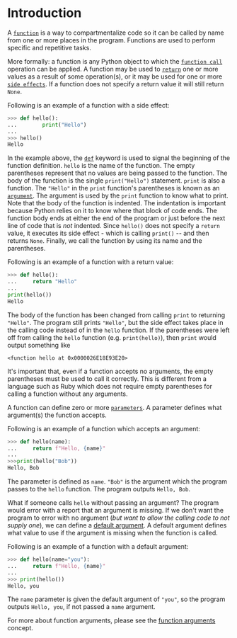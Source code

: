 # Introduction

A [`function`][function] is a way to compartmentalize code so it can be called by name from one or more places in the program.
Functions are used to perform specific and repetitive tasks.

More formally: a function is any Python object to which the [`function call`][calls] operation can be applied.
A function may be used to [`return`][return] one or more values as a result of some operation(s), or it may be used for one or more [`side effects`][side effects].
If a function does not specify a return value it will still return `None`. 

Following is an example of a function with a side effect:

```python
>>> def hello():
...        print("Hello")
...
>>> hello()
Hello

```

In the example above, the [`def`][def] keyword is used to signal the beginning of the function definition.
`hello` is the name of the function.
The empty parentheses represent that no values are being passed to the function.
The body of the function is the single `print("Hello")` statement.
`print` is also a function.
The `"Hello"`  in the `print` function's parentheses is known as an [`argument`][arguments].
The argument is used by the `print` function to know what to print.
Note that the body of the function is indented.
The indentation is important because Python relies on it to know where that block of code ends.
The function body ends at either the end of the program or just before the next line of code that is _not_ indented.
Since `hello()` does not specify a `return` value, it executes its side effect - which is calling `print()`  -- and then returns `None`.
Finally, we call the function by using its name and the parentheses.

Following is an example of a function with a return value:

```python
>>> def hello():
...     return "Hello"
... 
print(hello())
Hello

```

The body of the function has been changed from calling `print` to returning `"Hello"`.
The program still prints `"Hello"`, but the side effect takes place in the calling code instead of in the `hello` function.
If the parentheses were left off from  calling the `hello` function (e.g. `print(hello)`), then `print` would output something like

```
<function hello at 0x0000026E18E93E20>
```

It's important that, even if a function accepts no arguments, the empty parentheses must be used to call it correctly.
This is different from a language such as Ruby which does not require empty parentheses for calling a function without any arguments.

A function can define zero or more [`parameters`][parameters]. A parameter defines what argument(s) the function accepts.

Following is an example of a function which accepts an argument:

```python
>>> def hello(name):
...     return f"Hello, {name}"
... 
>>>print(hello("Bob"))
Hello, Bob

```

The parameter is defined as `name`.
`"Bob"` is the argument which the program passes to the `hello` function.
The program outputs `Hello, Bob`.

What if someone calls `hello` without passing an argument?
The program would error with a report that an argument is missing.
If we don't want the program to error with no argument (_but want to allow the calling code to not supply one_), we can define a [default argument][default arguments].
A default argument defines what value to use if the argument is missing when the function is called.

Following is an example of a function with a default argument:

```python
>>> def hello(name="you"):
...     return f"Hello, {name}"
... 
>>> print(hello())
Hello, you

```

The `name` parameter is given the default argument of `"you"`, so the program outputs `Hello, you`, if not passed a `name` argument.

For more about function arguments, please see the [function arguments][function arguments] concept.


[arguments]: https://www.w3schools.com/python/gloss_python_function_arguments.asp
[built-in functions]: https://docs.python.org/3/library/functions.html
[calls]: https://docs.python.org/3/reference/expressions.html#calls
[def]: https://www.geeksforgeeks.org/python-def-keyword/
[default arguments]: https://www.geeksforgeeks.org/default-arguments-in-python/
[first-class objects]: https://realpython.com/lessons/functions-first-class-objects-python/
[function]: https://docs.python.org/3/glossary.html#term-function
[function arguments]: ../function-arguments/about.md
[function-definitions]: https://docs.python.org/3/reference/compound_stmts.html#function-definitions
[parameters]: https://www.codecademy.com/learn/flask-introduction-to-python/modules/learn-python3-functions/cheatsheet
[return]: https://www.geeksforgeeks.org/python-return-statement/
[side effects]: https://runestone.academy/ns/books/published/fopp/Functions/SideEffects.html
